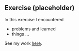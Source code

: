 ## Exercise (placeholder)

In this exercise I encountered
- problems
and learned
- things
...

See my work [here](website).
